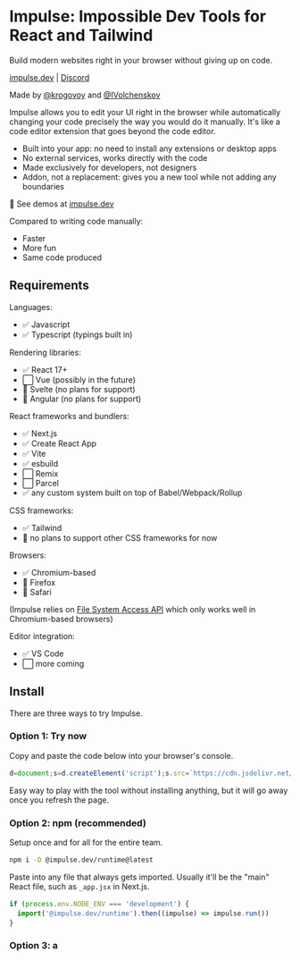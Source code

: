 # Impulse: Impossible Dev Tools for React and Tailwind

Build modern websites right in your browser without giving up on code.

[impulse.dev](https://impulse.dev) | [Discord](https://discord.gg/nDDCyyedbs)

Made by [@krogovoy](https://twitter.com/krogovoy) and [@IVolchenskov](https://twitter.com/IVolchenskov)

Impulse allows you to edit your UI right in the browser while automatically changing your code precisely the way you would do it manually. It's like a code editor extension that goes beyond the code editor.

- Built into your app: no need to install any extensions or desktop apps
- No external services, works directly with the code
- Made exclusively for developers, not designers
- Addon, not a replacement: gives you a new tool while not adding any boundaries

🍿 See demos at [impulse.dev](https://impulse.dev)

Compared to writing code manually:

- Faster
- More fun
- Same code produced

## Requirements

Languages:

- ✅ Javascript
- ✅ Typescript (typings built in)

Rendering libraries:

- ✅ React 17+
- ⬜️ Vue (possibly in the future)
- 🚫 Svelte (no plans for support)
- 🚫 Angular (no plans for support)

React frameworks and bundlers:

- ✅ Next.js
- ✅ Create React App
- ✅ Vite
- ✅ esbuild
- ⬜️ Remix
- ⬜️ Parcel
- ✅ any custom system built on top of Babel/Webpack/Rollup

CSS frameworks:

- ✅ Tailwind
- 🚫 no plans to support other CSS frameworks for now

Browsers:

- ✅ Chromium-based
- 🚫 Firefox
- 🚫 Safari

(Impulse relies on [File System Access API](https://developer.mozilla.org/en-US/docs/Web/API/File_System_Access_API) which only works well in Chromium-based browsers)

Editor integration:

- ✅ VS Code
- ⬜️ more coming

## Install

There are three ways to try Impulse.

### Option 1: Try now

Copy and paste the code below into your browser's console.

```js
d=document;s=d.createElement('script');s.src=`https://cdn.jsdelivr.net/npm/@impulse.dev/runtime@latest/inject.js`;d.body.appendChild(s)
```

Easy way to play with the tool without installing anything, but it will go away once you refresh the page.

### Option 2: npm (recommended)

Setup once and for all for the entire team.

```sh
npm i -D @impulse.dev/runtime@latest
```

Paste into any file that always gets imported. Usually it'll be the "main" React file, such as `_app.jsx` in Next.js.

```js
if (process.env.NODE_ENV === 'development') {
  import('@impulse.dev/runtime').then((impulse) => impulse.run())
}
```

### Option 3: a <script> tag

Paste this script tag at the end of `<body>`

```jsx
{
  process.env.NODE_ENV === 'development' && (
    <script src="https://cdn.jsdelivr.net/npm/@impulse.dev/runtime@latest/inject.js"></script>
  )
}
```

### Don't ship Impulse to production

IMPORTANT: make sure you are not shipping Impulse in your production build! It will bloat your bundle size!

Most bundlers cut out all the code inside an `if (process.env.NODE_ENV === 'development') { ... }`, but it's recommended to make a production build and compare the bundle size to what it was before.

## Configure

Once installed, Impulse is ready for work. Below are some things you might want to set up for Impulse to work best for you.

### Browser

If you are using Brave, enable File System Access API:

1. Go to brave://flags
2. Search for `file system access api`
3. Change it to "Enabled"

Impulse only works if you run your development environment on the same computer that you use the browser. Impulse doesn't work with remote environments because it can't edit files on other computers.

For security reasons, File System Access API only works for `localhost` when http:// is used. If you are using a different hostname even though the environment is local, you should:

1. Go to chrome://flags
2. Search for `Insecure origins treated as secure`
3. Add your origin (e.g. http://my_origin) to the list

### Prettier config

Impulse edits your code. By default, it tries its best to make those changes as minimal as possible.

However, it doesn't really know how to format your code.

If you want it to use Prettier after each code change (recommended), pass your config to `run()`:

```diff
if (process.env.NODE_ENV === 'development') {
-  import('@impulse.dev/runtime').then((impulse) => impulse.run())
+  import('@impulse.dev/runtime').then((impulse) => impulse.run({
+    prettierConfig: require('./path_to/.prettierrc.js')
+  }))
}
```

### Tailwind config

If you have extended the standard theme in Tailwind, pass your `tailwind.config.js` to `run()`:

```diff
if (process.env.NODE_ENV === 'development') {
-  import('@impulse.dev/runtime').then((impulse) => impulse.run())
+  import('@impulse.dev/runtime').then((impulse) => impulse.run({
+     tailwindConfig: require('./path_to/tailwind.config.js'),
+  }))
}
```

## Use

- Option/Alt+Click to select any element on the page
- Esc to remove selection and exit Impulse
- Arrow keys or h, j, k, l for keyboard navigation
- Use the class editor on the right to add, replace, or remove Tailwind classes
- Space or Enter to open the command bar
- Use the command bar or the hotkeys (specified on the right for each action) to perform actions

<img src="./packages/impulse.dev/public/media/5-keybindings.png" alt="command bar" width="600">

What you can do:

- Jump to the code of the selected element
- Jump to where the React component of the selected element is called
- Add or remove a class (so far only works if the list of classes in the code is hardcoded with no conditions)
- Remove the element
- Insert a new `<div></div>`
- Change the tag of the element (e.g. div -> p)
- Insert a new text
- Move elements (swap with the previous/next sibling)
- Undo the latest change

## Get help or share feedback

- [Discord server](https://discord.gg/nDDCyyedbs)
- [Discussions on Github](https://github.com/kirillrogovoy/impulse/discussions)

## Contribute

Requirements:

- node 16+
- npm 8.9.0+

Clone the repo:

```sh
git clone git@github.com:impulse-oss/impulse.git && cd impulse
```

Install dependencies:

```sh
npm install
```

Run the dev server:

```sh
npm run dev
```

Open http://localhost:3005/. This is a playground for developing and testing the app.
